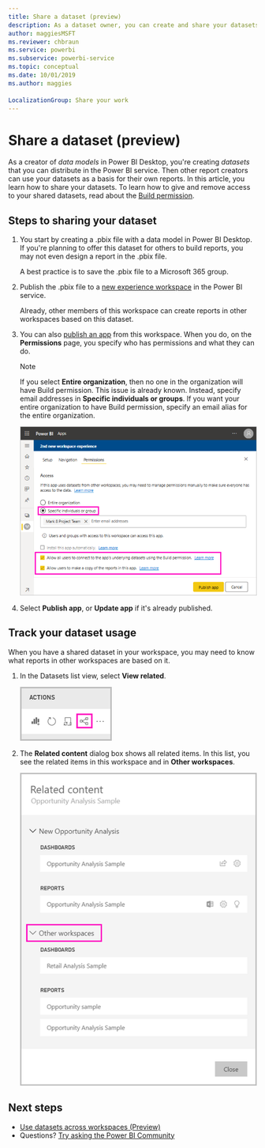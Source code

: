```yaml
---
title: Share a dataset (preview)
description: As a dataset owner, you can create and share your datasets so others can use them. Learn how to share them.
author: maggiesMSFT
ms.reviewer: chbraun
ms.service: powerbi
ms.subservice: powerbi-service
ms.topic: conceptual
ms.date: 10/01/2019
ms.author: maggies

LocalizationGroup: Share your work
---
```

# Share a dataset (preview)

As a creator of *data models* in Power BI Desktop, you're creating *datasets* that you can distribute in the Power BI service. Then other report creators can use your datasets as a basis for their own reports. In this article, you learn how to share your datasets. To learn how to give and remove access to your shared datasets, read about the [Build permission](service-datasets-build-permissions.md).

## Steps to sharing your dataset

1. You start by creating a .pbix file with a data model in Power BI Desktop. If you're planning to offer this dataset for others to build reports, you may not even design a report in the .pbix file.

    A best practice is to save the .pbix file to a Microsoft 365 group.

1. Publish the .pbix file to a [new experience workspace](../collaborate-share/service-create-the-new-workspaces.md) in the Power BI service.
    
    Already, other members of this workspace can create reports in other workspaces based on this dataset.

1. You can also [publish an app](../collaborate-share/service-create-distribute-apps.md) from this workspace. When you do, on the **Permissions** page, you specify who has permissions and what they can do.

    > [!NOTE]
    > If you select **Entire organization**, then no one in the organization will have Build permission. This issue is already known. Instead, specify email addresses in **Specific individuals or groups**.  If you want your entire organization to have Build permission, specify an email alias for the entire organization.

    ![Set app permissions](media/service-datasets-build-permissions/power-bi-dataset-app-permission-new-look.png)

1. Select **Publish app**, or **Update app** if it's already published.

## Track your dataset usage

When you have a shared dataset in your workspace, you may need to know what reports in other workspaces are based on it.

1. In the Datasets list view, select **View related**.

    ![View related icon](media/service-datasets-build-permissions/power-bi-dataset-view-related-to-dataset.png)

1. The **Related content** dialog box shows all related items. In this list, you see the related items in this workspace and in **Other workspaces**.
 
    ![Related content dialog box](media/service-datasets-build-permissions/power-bi-dataset-related-workspaces.png)

## Next steps

- [Use datasets across workspaces (Preview)](service-datasets-across-workspaces.md)
- Questions? [Try asking the Power BI Community](https://community.powerbi.com/)
